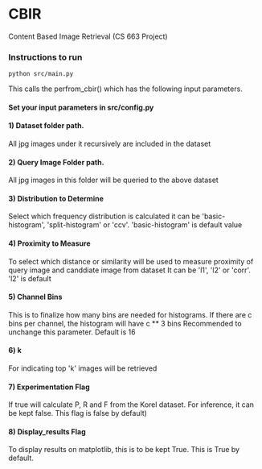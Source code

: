 # CBIR
Content Based Image Retrieval (CS 663 Project)

### Instructions to run
```
python src/main.py
```
This calls the perfrom_cbir() which has the following input parameters.
#### Set your input parameters in src/config.py

#### 1) Dataset folder path. 
All jpg images under it recursively are included in the dataset

#### 2) Query Image Folder path. 
All jpg images in this folder will be queried to the above dataset

#### 3) Distribution to Determine
Select which frequency distribution is calculated it can be 'basic-histogram', 'split-histogram' or 'ccv'.
'basic-histogram' is default value

#### 4) Proximity to Measure
To select which distance or similarity will be used to measure proximity of query image and canddiate image from dataset
It can be 'l1', 'l2' or 'corr'. 'l2' is default

#### 5) Channel Bins
This is to finalize how many bins are needed for histograms. If there are c bins per channel, the histogram will have c ** 3 bins
Recommended to unchange this parameter. Default is 16

#### 6) k
For indicating top 'k' images will be retrieved

#### 7) Experimentation Flag
If true will calculate P, R and F from the Korel dataset.
For inference, it can be kept false. This flag is false by default)

#### 8) Display_results Flag 
To display results on matplotlib, this is to be kept True.
This is True by default.
